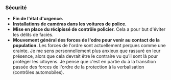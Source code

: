 ### Sécurité

* **Fin de l'état d'urgence.**
* **Installations de caméras dans les voitures de police.**
* **Mise en place du récipissé de contrôle policier.** Cela a pour but d'éviter les délits de faciès.
* **Mouvement général des forces de l'odre pour venir au contact de la population.** Les forces de l'ordre sont actuellement perçues comme une crainte. Je me sens personnellement plus anxieux que rassuré en leur présence, alors que cela devrait être le contraire vu qu'il sont là pour protéger les citoyens. Je pense que c'est en partie du à la transition passée des forces de l'ordre de la protection à la verbalisation (contrôles automobiles).

